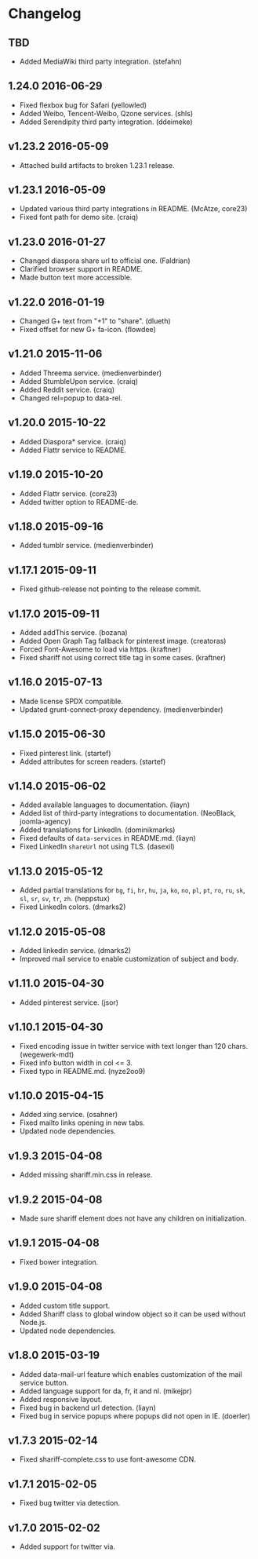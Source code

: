 # Changelog

## TBD

* Added MediaWiki third party integration. (stefahn)

## 1.24.0 2016-06-29

* Fixed flexbox bug for Safari (yellowled)
* Added Weibo, Tencent-Weibo, Qzone services. (shls)
* Added Serendipity third party integration. (ddeimeke)

## v1.23.2 2016-05-09

* Attached build artifacts to broken 1.23.1 release.

## v1.23.1 2016-05-09

* Updated various third party integrations in README. (McAtze, core23)
* Fixed font path for demo site. (craiq)

## v1.23.0 2016-01-27

* Changed diaspora share url to official one. (Faldrian)
* Clarified browser support in README.
* Made button text more accessible.

## v1.22.0 2016-01-19

* Changed G+ text from "+1" to "share". (dlueth)
* Fixed offset for new G+ fa-icon. (flowdee)

## v1.21.0 2015-11-06

* Added Threema service. (medienverbinder)
* Added StumbleUpon service. (craiq)
* Added Reddit service. (craiq)
* Changed rel=popup to data-rel.

## v1.20.0 2015-10-22

* Added Diaspora* service. (craiq)
* Added Flattr service to README.

## v1.19.0 2015-10-20

* Added Flattr service. (core23)
* Added twitter option to README-de.

## v1.18.0 2015-09-16

* Added tumblr service. (medienverbinder)

## v1.17.1 2015-09-11

* Fixed github-release not pointing to the release commit.

## v1.17.0 2015-09-11

* Added addThis service. (bozana)
* Added Open Graph Tag fallback for pinterest image. (creatoras)
* Forced Font-Awesome to load via https. (kraftner)
* Fixed shariff not using correct title tag in some cases. (kraftner)

## v1.16.0 2015-07-13

* Made license SPDX compatible.
* Updated grunt-connect-proxy dependency. (medienverbinder)

## v1.15.0 2015-06-30

* Fixed pinterest link. (startef)
* Added attributes for screen readers. (startef)

## v1.14.0 2015-06-02

* Added available languages to documentation. (liayn)
* Added list of third-party integrations to documentation. (NeoBlack, joomla-agency)
* Added translations for LinkedIn. (dominikmarks)
* Fixed defaults of `data-services` in README.md. (liayn)
* Fixed LinkedIn `shareUrl` not using TLS. (dasexil)

## v1.13.0 2015-05-12

* Added partial translations for `bg`, `fi`, `hr`, `hu`, `ja`, `ko`, `no`, `pl`, `pt`, `ro`, `ru`, `sk`, `sl`, `sr`, `sv`, `tr`, `zh`. (heppstux)
* Fixed LinkedIn colors. (dmarks2)

## v1.12.0 2015-05-08

* Added linkedin service. (dmarks2)
* Improved mail service to enable customization of subject and body.

## v1.11.0 2015-04-30

* Added pinterest service. (jsor)

## v1.10.1 2015-04-30
* Fixed encoding issue in twitter service with text longer than 120 chars. (wegewerk-mdt)
* Fixed info button width in col <= 3.
* Fixed typo in README.md. (nyze2oo9)

## v1.10.0 2015-04-15
* Added xing service. (osahner)
* Fixed mailto links opening in new tabs.
* Updated node dependencies.

## v1.9.3 2015-04-08
* Added missing shariff.min.css in release.

## v1.9.2 2015-04-08
* Made sure shariff element does not have any children on initialization.

## v1.9.1 2015-04-08
* Fixed bower integration.

## v1.9.0 2015-04-08
* Added custom title support.
* Added Shariff class to global window object so it can be used without Node.js.
* Updated node dependencies.

## v1.8.0 2015-03-19
* Added data-mail-url feature which enables customization of the mail service button.
* Added language support for da, fr, it and nl. (mikejpr)
* Added responsive layout.
* Fixed bug in backend url detection. (liayn)
* Fixed bug in service popups where popups did not open in IE. (doerler)

## v1.7.3 2015-02-14
* Fixed shariff-complete.css to use font-awesome CDN.

## v1.7.1 2015-02-05
* Fixed bug twitter via detection.

## v1.7.0 2015-02-02
* Added support for twitter via.
